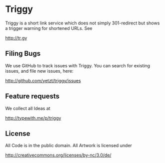 # Triggy

Triggy is a short link service which does not simply 301-redirect but shows 
a trigger warning for shortened URLs. See 

  <http://tr.gy>

## Filing Bugs

We use GitHub to track issues with Triggy. You can search for existing
issues, and file new issues, here:

  <http://github.com/yetzt/triggy/issues>

## Feature requests

We collect all Ideas at 

  <http://typewith.me/p/triggy>

## License

All Code is in the public domain.
All Artwork is licensed under 

  <http://creativecommons.org/licenses/by-nc/3.0/de/>
